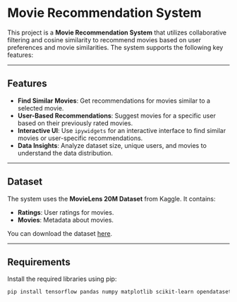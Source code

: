 
# Movie Recommendation System

This project is a **Movie Recommendation System** that utilizes collaborative filtering and cosine similarity to recommend movies based on user preferences and movie similarities. The system supports the following key features:

---

## Features

- **Find Similar Movies**: Get recommendations for movies similar to a selected movie.  
- **User-Based Recommendations**: Suggest movies for a specific user based on their previously rated movies.  
- **Interactive UI**: Use `ipywidgets` for an interactive interface to find similar movies or user-specific recommendations.  
- **Data Insights**: Analyze dataset size, unique users, and movies to understand the data distribution.  

---

## Dataset

The system uses the **MovieLens 20M Dataset** from Kaggle. It contains:  
- **Ratings**: User ratings for movies.  
- **Movies**: Metadata about movies.  

You can download the dataset [here](https://www.kaggle.com/datasets/grouplens/movielens-20m-dataset).  

---

## Requirements

Install the required libraries using pip:  

```bash
pip install tensorflow pandas numpy matplotlib scikit-learn opendatasets ipywidgets
